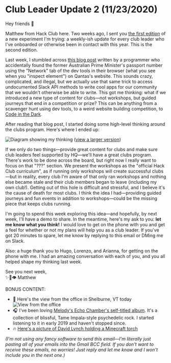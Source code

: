 # Club Leader Update 2 (11/23/2020)

Hey friends 🦕

Matthew from Hack Club here. Two weeks ago, I sent you [the first edition](https://github.com/hackclub/club-leader-updates/blob/main/updates/11-10-2020.md) of a new experiment I'm trying: a weekly-ish update for every club leader who I've onboarded or otherwise been in contact with this year. This is the second edition.

Last week, I stumbled across [this blog post](https://mango.pdf.zone/finding-former-australian-prime-minister-tony-abbotts-passport-number-on-instagram) written by a programmer who accidentally found the former Australian Prime Minister's passport number using the "Network" tab of the dev tools in their browser (what you see when you "inspect element") on Qantas's website. This sounds crazy, complicated, and illegal, but we actually use that same trick to access undocumented Slack API methods to write cool apps for our community that we wouldn't otherwise be able to write. This got me thinking: what if we introduced a new type of content for clubs—not workshops, but guided journeys that end in a competition or prize? This can be anything from a scavenger hunt using dev tools, to a weird website building competition, to [Code in the Dark](https://github.com/codeinthedark/codeinthedark.github.io).

After reading that blog post, I started doing some high-level thinking around the clubs program. Here's where I ended up:

![Diagram showing my thinking](https://cloud-mkbo816t8-hack-club-bot.vercel.app/32-things.jpeg)
([view a larger version](https://cloud-6uettjc1g.vercel.app/0club_newsletter_1123.pdf))

If we only do two things—provide great content for clubs and make sure club leaders feel supported by HQ—we'll have a great clubs program. There's work to be done across the board, but right now I really want to focus on that "???" section. We present the workshops as the "official Hack Club curriculum", as if running only workshops will create successful clubs—but in reality, every club I'm aware of that only ran workshops and nothing else became stale and their club members began to leave (including my own club!). Getting out of this hole is difficult and stressful, and I believe it's the cause of death for most clubs. I think the idea I had—providing guided journeys and fun events in addition to workshops—could be the missing piece that keeps clubs running.

I'm going to spend this week exploring this idea—and hopefully, by next week, I'll have a demo to share. In the meantime, here's my ask to you: **let me know what you think!** I would love to get on the phone with you and get a feel for whether or not my plans will help you as a club leader. If you've got 20 minutes to spare, let me know by replying to this email or DMing me on Slack.

Also: a huge thank you to Hugo, Lorenzo, and Arianna, for getting on the phone with me. I had an amazing conversation with each of you, and you all helped shape my thinking last week.

See you next week,
<br/>
✨🚀👁 Matthew

BONUS CONTENT:

-   🌳 Here's the view from the office in Shelburne, VT today
    ![View from the office](https://cloud-mkbo816t8-hack-club-bot.vercel.app/4office-11-23-2020.jpeg)
-   🎧 I've been loving [Melody's Echo Chamber's self-titled album](https://album.link/i/1194793478). It's a collection of blissful, Tame Impala-style psychedelic rock. I started listening to it in early 2019 and haven't stopped since.
-   🔥 [Here's a picture of David Lynch holding a Minecraft torch](https://cloud-nmgo71u5t.vercel.app/0img_0411.jpg)

_(I'm not using any fancy software to send this email—I'm literally just pasting all of your emails into the Gmail BCC field. If you don't want to receive these emails, no worries! Just reply and let me know and I won't include you in the next one.)_
